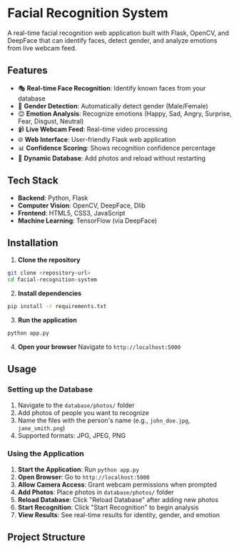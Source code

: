 # Facial Recognition System

A real-time facial recognition web application built with Flask, OpenCV, and DeepFace that can identify faces, detect gender, and analyze emotions from live webcam feed.

## Features

- 🎭 **Real-time Face Recognition**: Identify known faces from your database
- 👤 **Gender Detection**: Automatically detect gender (Male/Female)
- 😊 **Emotion Analysis**: Recognize emotions (Happy, Sad, Angry, Surprise, Fear, Disgust, Neutral)
- 📹 **Live Webcam Feed**: Real-time video processing
- 🌐 **Web Interface**: User-friendly Flask web application
- 📊 **Confidence Scoring**: Shows recognition confidence percentage
- 🔄 **Dynamic Database**: Add photos and reload without restarting

## Tech Stack

- **Backend**: Python, Flask
- **Computer Vision**: OpenCV, DeepFace, Dlib
- **Frontend**: HTML5, CSS3, JavaScript
- **Machine Learning**: TensorFlow (via DeepFace)

## Installation

1. **Clone the repository**
```bash
git clone <repository-url>
cd facial-recognition-system
```

2. **Install dependencies**
```bash
pip install -r requirements.txt
```

3. **Run the application**
```bash
python app.py
```

4. **Open your browser**
Navigate to `http://localhost:5000`

## Usage

### Setting up the Database

1. Navigate to the `database/photos/` folder
2. Add photos of people you want to recognize
3. Name the files with the person's name (e.g., `john_doe.jpg`, `jane_smith.png`)
4. Supported formats: JPG, JPEG, PNG

### Using the Application

1. **Start the Application**: Run `python app.py`
2. **Open Browser**: Go to `http://localhost:5000`
3. **Allow Camera Access**: Grant webcam permissions when prompted
4. **Add Photos**: Place photos in `database/photos/` folder
5. **Reload Database**: Click "Reload Database" after adding new photos
6. **Start Recognition**: Click "Start Recognition" to begin analysis
7. **View Results**: See real-time results for identity, gender, and emotion

## Project Structure
